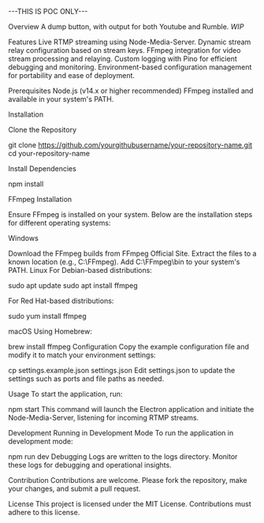 ---THIS IS POC ONLY---

Overview
A dump button, with output for both Youtube and Rumble. *WIP*


Features
Live RTMP streaming using Node-Media-Server.
Dynamic stream relay configuration based on stream keys.
FFmpeg integration for video stream processing and relaying.
Custom logging with Pino for efficient debugging and monitoring.
Environment-based configuration management for portability and ease of deployment.

Prerequisites
Node.js (v14.x or higher recommended)
FFmpeg installed and available in your system's PATH.

Installation

Clone the Repository


git clone https://github.com/yourgithubusername/your-repository-name.git
cd your-repository-name

Install Dependencies

npm install


FFmpeg Installation

Ensure FFmpeg is installed on your system. Below are the installation steps for different operating systems:

Windows

Download the FFmpeg builds from FFmpeg Official Site.
Extract the files to a known location (e.g., C:\FFmpeg).
Add C:\FFmpeg\bin to your system's PATH.
Linux
For Debian-based distributions:

sudo apt update
sudo apt install ffmpeg

For Red Hat-based distributions:

sudo yum install ffmpeg

macOS
Using Homebrew:

brew install ffmpeg
Configuration
Copy the example configuration file and modify it to match your environment settings:

cp settings.example.json settings.json
Edit settings.json to update the settings such as ports and file paths as needed.


Usage
To start the application, run:

npm start
This command will launch the Electron application and initiate the Node-Media-Server, listening for incoming RTMP streams.

Development
Running in Development Mode
To run the application in development mode:

npm run dev
Debugging
Logs are written to the logs directory. Monitor these logs for debugging and operational insights.

Contribution
Contributions are welcome. Please fork the repository, make your changes, and submit a pull request.

License
This project is licensed under the MIT License. Contributions must adhere to this license.
